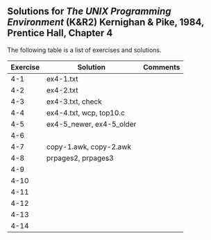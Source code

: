## Solutions for _The UNIX Programming Environment_ (K&R2) Kernighan & Pike, 1984, Prentice Hall, Chapter 4

The following table is a list of exercises and solutions.

|Exercise|Solution|Comments|
|--------|--------|--------|
|4-1     |ex4-1.txt        |        |
|4-2     |ex4-2.txt               |        |
|4-3     |ex4-3.txt, check               |        |
|4-4     |ex4-4.txt, wcp, top10.c              |        |
|4-5     |ex4-5_newer, ex4-5_older        |        |
|4-6     |        |        |
|4-7     |copy-1.awk, copy-2.awk        |        |
|4-8     |prpages2, prpages3        |        |
|4-9     |        |        |
|4-10    |        |        |
|4-11	 |        |        |
|4-12  	 |        |        |
|4-13    |        |        |
|4-14    |        |        |


